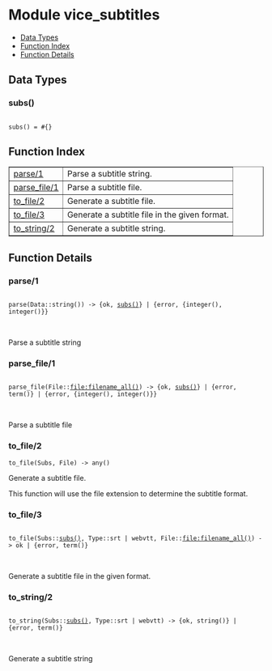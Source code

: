 

# Module vice_subtitles #
* [Data Types](#types)
* [Function Index](#index)
* [Function Details](#functions)

<a name="types"></a>

## Data Types ##




### <a name="type-subs">subs()</a> ###


<pre><code>
subs() = #{}
</code></pre>

<a name="index"></a>

## Function Index ##


<table width="100%" border="1" cellspacing="0" cellpadding="2" summary="function index"><tr><td valign="top"><a href="#parse-1">parse/1</a></td><td>
Parse a subtitle string.</td></tr><tr><td valign="top"><a href="#parse_file-1">parse_file/1</a></td><td>
Parse a subtitle file.</td></tr><tr><td valign="top"><a href="#to_file-2">to_file/2</a></td><td> 
Generate a subtitle file.</td></tr><tr><td valign="top"><a href="#to_file-3">to_file/3</a></td><td>
Generate a subtitle file in the given format.</td></tr><tr><td valign="top"><a href="#to_string-2">to_string/2</a></td><td>
Generate a subtitle string.</td></tr></table>


<a name="functions"></a>

## Function Details ##

<a name="parse-1"></a>

### parse/1 ###

<pre><code>
parse(Data::string()) -&gt; {ok, <a href="#type-subs">subs()</a>} | {error, {integer(), integer()}}
</code></pre>
<br />

Parse a subtitle string

<a name="parse_file-1"></a>

### parse_file/1 ###

<pre><code>
parse_file(File::<a href="file.md#type-filename_all">file:filename_all()</a>) -&gt; {ok, <a href="#type-subs">subs()</a>} | {error, term()} | {error, {integer(), integer()}}
</code></pre>
<br />

Parse a subtitle file

<a name="to_file-2"></a>

### to_file/2 ###

`to_file(Subs, File) -> any()`


Generate a subtitle file.

This function will use the file extension to determine the subtitle format.

<a name="to_file-3"></a>

### to_file/3 ###

<pre><code>
to_file(Subs::<a href="#type-subs">subs()</a>, Type::srt | webvtt, File::<a href="file.md#type-filename_all">file:filename_all()</a>) -&gt; ok | {error, term()}
</code></pre>
<br />

Generate a subtitle file in the given format.

<a name="to_string-2"></a>

### to_string/2 ###

<pre><code>
to_string(Subs::<a href="#type-subs">subs()</a>, Type::srt | webvtt) -&gt; {ok, string()} | {error, term()}
</code></pre>
<br />

Generate a subtitle string

